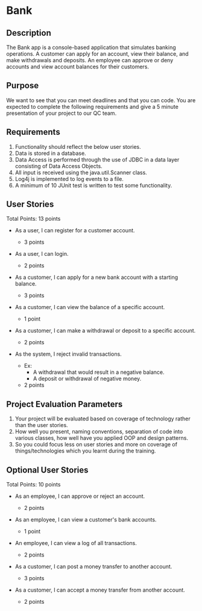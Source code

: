 # Bank

## Description

   The Bank app is a console-based application that simulates banking operations. A customer can apply for an account, view their balance, and make withdrawals and deposits. An employee can approve or deny accounts and view account balances for their customers.
	
## Purpose

   We want to see that you can meet deadlines and that you can code. You are expected to complete the following requirements and give a 5 minute presentation of your project to our QC team.

## Requirements
1. Functionality should reflect the below user stories.
2. Data is stored in a database.
3. Data Access is performed through the use of JDBC in a data layer consisting of Data Access Objects.
4. All input is received using the java.util.Scanner class.
5. Log4j is implemented to log events to a file.
6. A minimum of 10 JUnit test is written to test some functionality.


## User Stories
Total Points: 13 points

* As a user, I can register for a customer account.
	* 3 points
* As a user, I can login.
	* 2 points

* As a customer, I can apply for a new bank account with a starting balance.
	* 3 points
* As a customer, I can view the balance of a specific account.
	* 1 point
* As a customer, I can make a withdrawal or deposit to a specific account.
	* 2 points
* As the system, I reject invalid transactions.
	* Ex:
		* A withdrawal that would result in a negative balance.
		* A deposit or withdrawal of negative money.
	* 2 points

## Project Evaluation Parameters
1) Your project will be evaluated based on coverage of technology rather than the user stories.
2) How well you present, naming conventions, separation of code into various classes, how well have you applied OOP and design patterns.
3) So you could focus less on user stories and more on coverage of things/technologies which you learnt during the training.

## Optional User Stories
Total Points: 10 points
* As an employee, I can approve or reject an account.
	* 2 points
* As an employee, I can view a customer's bank accounts.
	* 1 point
* An employee, I can view a log of all transactions.
	* 2 points

* As a customer, I can post a money transfer to another account.
	* 3 points
* As a customer, I can accept a money transfer from another account.
	* 2 points

